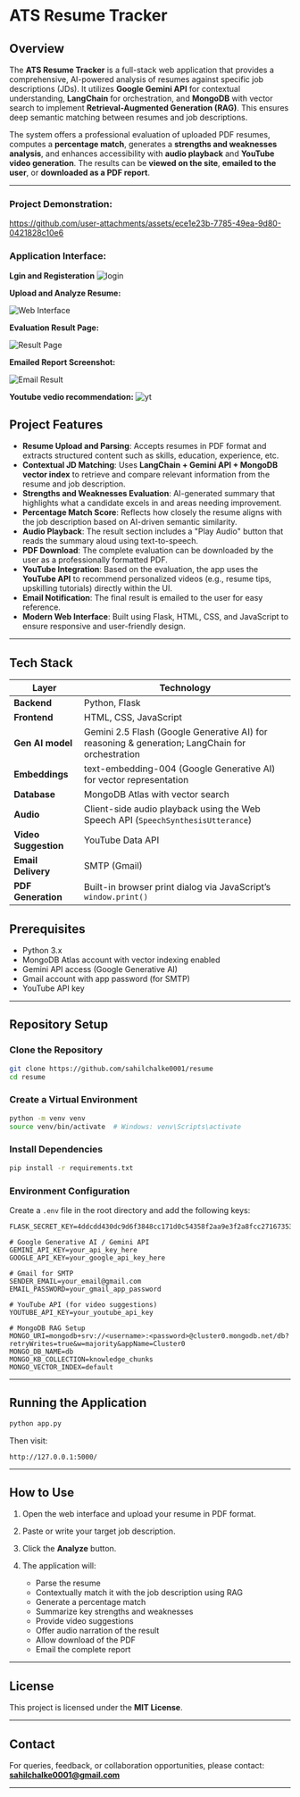 # ATS Resume Tracker

## Overview

The **ATS Resume Tracker** is a full-stack web application that provides a comprehensive, AI-powered analysis of resumes against specific job descriptions (JDs). It utilizes **Google Gemini API** for contextual understanding, **LangChain** for orchestration, and **MongoDB** with vector search to implement **Retrieval-Augmented Generation (RAG)**. This ensures deep semantic matching between resumes and job descriptions.

The system offers a professional evaluation of uploaded PDF resumes, computes a **percentage match**, generates a **strengths and weaknesses analysis**, and enhances accessibility with **audio playback** and **YouTube video generation**. The results can be **viewed on the site**, **emailed to the user**, or **downloaded as a PDF report**.

---

### Project Demonstration:

https://github.com/user-attachments/assets/ece1e23b-7785-49ea-9d80-0421828c10e6

### Application Interface:

**Lgin and Registeration**
![login](https://github.com/user-attachments/assets/016528ab-07ab-49a6-af0e-a8623aa49efb)

**Upload and Analyze Resume:**

![Web Interface](https://github.com/user-attachments/assets/d9d2b6cd-e140-4304-ae23-35d948a800c8)

**Evaluation Result Page:**

![Result Page](https://github.com/user-attachments/assets/bd5a4c70-0fef-4fb4-a6f7-c2dae2df9bc3)

**Emailed Report Screenshot:**

![Email Result](https://github.com/user-attachments/assets/03a4dab1-f217-41f9-b21d-6b5df6527653)

**Youtube vedio recommendation:**
![yt](https://github.com/user-attachments/assets/5148987d-971a-484f-a3be-56d8844da8bd)

## Project Features

- **Resume Upload and Parsing**: Accepts resumes in PDF format and extracts structured content such as skills, education, experience, etc.
- **Contextual JD Matching**: Uses **LangChain + Gemini API + MongoDB vector index** to retrieve and compare relevant information from the resume and job description.
- **Strengths and Weaknesses Evaluation**: AI-generated summary that highlights what a candidate excels in and areas needing improvement.
- **Percentage Match Score**: Reflects how closely the resume aligns with the job description based on AI-driven semantic similarity.
- **Audio Playback**: The result section includes a "Play Audio" button that reads the summary aloud using text-to-speech.
- **PDF Download**: The complete evaluation can be downloaded by the user as a professionally formatted PDF.
- **YouTube Integration**: Based on the evaluation, the app uses the **YouTube API** to recommend personalized videos (e.g., resume tips, upskilling tutorials) directly within the UI.
- **Email Notification**: The final result is emailed to the user for easy reference.
- **Modern Web Interface**: Built using Flask, HTML, CSS, and JavaScript to ensure responsive and user-friendly design.

---

## Tech Stack

| Layer                | Technology                                                                                      |
| -------------------- | ----------------------------------------------------------------------------------------------- |
| **Backend**          | Python, Flask                                                                                   |
| **Frontend**         | HTML, CSS, JavaScript                                                                           |
| **Gen AI model**           | Gemini 2.5 Flash (Google Generative AI) for reasoning & generation; LangChain for orchestration |
| **Embeddings**       | text-embedding-004 (Google Generative AI) for vector representation                             |
| **Database**         | MongoDB Atlas with vector search                                                                |
| **Audio**            | Client-side audio playback using the Web Speech API (`SpeechSynthesisUtterance`)                |
| **Video Suggestion** | YouTube Data API                                                                                |
| **Email Delivery**   | SMTP (Gmail)                                                                                    |
| **PDF Generation**   | Built-in browser print dialog via JavaScript’s `window.print()`                                 |


## Prerequisites

- Python 3.x
- MongoDB Atlas account with vector indexing enabled
- Gemini API access (Google Generative AI)
- Gmail account with app password (for SMTP)
- YouTube API key

---

## Repository Setup

### Clone the Repository

```bash
git clone https://github.com/sahilchalke0001/resume
cd resume
```

### Create a Virtual Environment

```bash
python -m venv venv
source venv/bin/activate  # Windows: venv\Scripts\activate
```

### Install Dependencies

```bash
pip install -r requirements.txt
```

### Environment Configuration

Create a `.env` file in the root directory and add the following keys:

```env
FLASK_SECRET_KEY=4ddcdd430dc9d6f3848cc171d0c54358f2aa9e3f2a8fcc27167353105a4b610d

# Google Generative AI / Gemini API
GEMINI_API_KEY=your_api_key_here
GOOGLE_API_KEY=your_google_api_key_here

# Gmail for SMTP
SENDER_EMAIL=your_email@gmail.com
EMAIL_PASSWORD=your_gmail_app_password

# YouTube API (for video suggestions)
YOUTUBE_API_KEY=your_youtube_api_key

# MongoDB RAG Setup
MONGO_URI=mongodb+srv://<username>:<password>@cluster0.mongodb.net/db?retryWrites=true&w=majority&appName=Cluster0
MONGO_DB_NAME=db
MONGO_KB_COLLECTION=knowledge_chunks
MONGO_VECTOR_INDEX=default
```

---

## Running the Application

```bash
python app.py
```

Then visit:

```
http://127.0.0.1:5000/
```

---

## How to Use

1. Open the web interface and upload your resume in PDF format.
2. Paste or write your target job description.
3. Click the **Analyze** button.
4. The application will:

   - Parse the resume
   - Contextually match it with the job description using RAG
   - Generate a percentage match
   - Summarize key strengths and weaknesses
   - Provide video suggestions
   - Offer audio narration of the result
   - Allow download of the PDF
   - Email the complete report

---


## License

This project is licensed under the **MIT License**.

---

## Contact

For queries, feedback, or collaboration opportunities, please contact:
**[sahilchalke0001@gmail.com](mailto:sahilchalke0001@gmail.com)**

---
